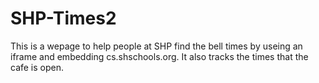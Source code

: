 # SHP-Times2
This is a wepage to help people at SHP find the bell times by useing an iframe and embedding cs.shschools.org. It also tracks the times that the cafe is open.
